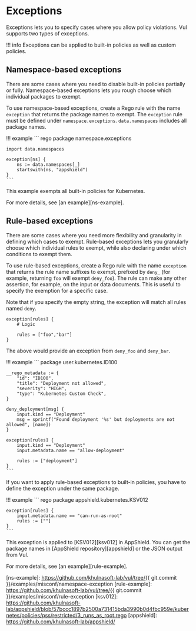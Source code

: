 # Exceptions
Exceptions lets you to specify cases where you allow policy violations.
Vul supports two types of exceptions.

!!! info
    Exceptions can be applied to built-in policies as well as custom policies.

## Namespace-based exceptions
There are some cases where you need to disable built-in policies partially or fully.
Namespace-based exceptions lets you rough choose which individual packages to exempt.

To use namespace-based exceptions, create a Rego rule with the name `exception` that returns the package names to exempt.
The `exception` rule must be defined under `namespace.exceptions`.
`data.namespaces` includes all package names.


!!! example
    ``` rego
    package namespace.exceptions

    import data.namespaces
        
    exception[ns] {
        ns := data.namespaces[_]
        startswith(ns, "appshield")
    }
    ```

This example exempts all built-in policies for Kubernetes.

For more details, see [an example][ns-example].

## Rule-based exceptions
There are some cases where you need more flexibility and granularity in defining which cases to exempt.
Rule-based exceptions lets you granularly choose which individual rules to exempt, while also declaring under which conditions to exempt them.

To use rule-based exceptions, create a Rego rule with the name `exception` that returns the rule name suffixes to exempt, prefixed by `deny_` (for example, returning `foo` will exempt `deny_foo`). 
The rule can make any other assertion, for example, on the input or data documents. 
This is useful to specify the exemption for a specific case.

Note that if you specify the empty string, the exception will match all rules named `deny`.

```
exception[rules] {
    # Logic

    rules = ["foo","bar"]
}
```

The above would provide an exception from `deny_foo` and `deny_bar`.


!!! example
    ```
    package user.kubernetes.ID100

    __rego_metadata := {
        "id": "ID100",
        "title": "Deployment not allowed",
        "severity": "HIGH",
        "type": "Kubernetes Custom Check",
    }
    
    deny_deployment[msg] {
        input.kind == "Deployment"
    	msg = sprintf("Found deployment '%s' but deployments are not allowed", [name])
    }
    
    exception[rules] {
        input.kind == "Deployment"
        input.metadata.name == "allow-deployment"
        
        rules := ["deployment"]
    }
    ```

If you want to apply rule-based exceptions to built-in policies, you have to define the exception under the same package.

!!! example
    ``` rego
    package appshield.kubernetes.KSV012

    exception[rules] {
        input.metadata.name == "can-run-as-root"
        rules := [""]
    }
    ```

This exception is applied to [KSV012][ksv012] in AppShield.
You can get the package names in [AppShield repository][appshield] or the JSON output from Vul.

For more details, see [an example][rule-example].

[ns-example]: https://github.com/khulnasoft-lab/vul/tree/{{ git.commit }}/examples/misconf/namespace-exception
[rule-example]: https://github.com/khulnasoft-lab/vul/tree/{{ git.commit }}/examples/misconf/rule-exception
[ksv012]: https://github.com/khulnasoft-lab/appshield/blob/57bccc1897b2500a731415bda3990b0d4fbc959e/kubernetes/policies/pss/restricted/3_runs_as_root.rego
[appshield]: https://github.com/khulnasoft-lab/appshield/